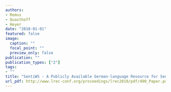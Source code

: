 ```yaml
---
authors:
- Remus
- Quasthoff
- Heyer
date: "2010-01-01"
featured: false
image:
  caption: ""
  focal_point: ""
  preview_only: false
publication: ""
publication_types: ["2"]
tags:
- ""
title: "SentiWS - A Publicly Available German-language Resource for Sentiment Analysis"
url_pdf: http://www.lrec-conf.org/proceedings/lrec2010/pdf/490_Paper.pdf
---
```

